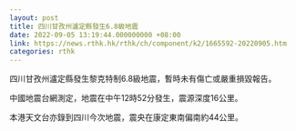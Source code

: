```yaml
---
layout: post
title: 四川甘孜州瀘定縣發生6.8級地震
date: 2022-09-05 13:19:44.000000000 +08:00
link: https://news.rthk.hk/rthk/ch/component/k2/1665592-20220905.htm
categories: rthk
---
```


四川甘孜州瀘定縣發生黎克特制6.8級地震，暫時未有傷亡或嚴重損毀報告。

中國地震台網測定，地震在中午12時52分發生，震源深度16公里。

本港天文台亦錄到四川今次地震，震央在康定東南偏南約44公里。
